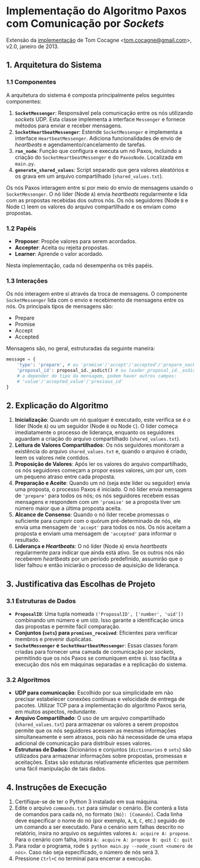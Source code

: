 # Implementação do Algoritmo Paxos com Comunicação por _Sockets_

Extensão da [implementação](https://github.com/cocagne/paxos) de Tom Cocagne &lt;tom.cocagne@gmail.com&gt;, v2.0, janeiro de 2013.

## 1. Arquitetura do Sistema

### 1.1 Componentes
A arquitetura do sistema é composta principalmente pelos seguintes componentes:
1. **`SocketMessenger`**: Responsável pela comunicação entre os nós utilizando _sockets_ UDP. Esta classe implementa a interface `Messenger` e fornece métodos para enviar e receber mensagens.
2. **`SocketHeartbeatMessenger`**: Estende `SocketMessenger` e implementa a interface `HeartbeatMessenger`. Adiciona funcionalidades de envio de _heartbeats_ e agendamento/cancelamento de tarefas.
3. **`run_node`**: Função que configura e executa um nó Paxos, incluindo a criação do `SocketHeartbeatMessenger` e do `PaxosNode`. Localizada em `main.py`.
4. **`generate_shared_values`**: Script separado que gera valores aleatórios e os grava em um arquivo compartilhado (`shared_values.txt`).

Os nós Paxos interagem entre si por meio do envio de mensagens usando o `SocketMessenger`. O nó líder (Node `A`) envia _heartbeats_ regularmente e lida com as propostas recebidas dos outros nós. Os nós seguidores (Node `B` e Node `C`) leem os valores do arquivo compartilhado e os enviam como propostas.

### 1.2 Papéis
- **Proposer**: Propõe valores para serem acordados.
- **Accepter**: Aceita ou rejeita propostas.
- **Learner**: Aprende o valor acordado.

Nesta implementação, cada nó desempenha os três papéis.

### 1.3 Interações
Os nós interagem entre si através da troca de mensagens. O componente `SocketMessenger` lida com o envio e recebimento de mensagens entre os nós. Os principais tipos de mensagens são:
- Prepare
- Promise
- Accept
- Accepted

Mensagens são, no geral, estruturadas da seguinte maneira:
```python
message = {
    'type': 'prepare', # ou 'promise'/'accept'/'accepted'/'prepare_nack'/'accept_nack'/'heartbeat'
    'proposal_id': proposal_id._asdict() # ou leader_proposal_id._asdict(), caso hearbeat
    # a depender do tipo da mensagem, podem haver outros campos:
    # 'value'/'accepted_value'/'previous_id'
}
```

## 2. Explicação do Algoritmo

1. **Inicialização**: Quando um nó qualquer é executado, este verifica se é o líder (Node `A`) ou um seguidor (Node `B` ou Node `C`). O líder começa imediatamente o processo de liderança, enquanto os seguidores aguardam a criação do arquivo compartilhado (`shared_values.txt`).
2. **Leitura de Valores Compartilhados**: Os nós seguidores monitoram a existência do arquivo `shared_values.txt` e, quando o arquivo é criado, leem os valores nele contidos.
3. **Proposição de Valores**: Após ler os valores do arquivo compartilhado, os nós seguidores começam a propor esses valores, um por um, com um pequeno atraso entre cada proposta.
4. **Preparação e Aceite**: Quando um nó (seja este líder ou seguidor) envia uma proposta, o processo Paxos é iniciado. O nó líder envia mensagens de `'prepare'` para todos os nós; os nós seguidores recebem essas mensagens e respondem com um `'promise'` se a proposta tiver um número maior que a última proposta aceita.
5. **Alcance de Consenso**: Quando o nó líder recebe promessas o suficiente para cumprir com o quórum pré-determinado de nós, ele envia uma mensagem de `'accept'` para todos os nós. Os nós aceitam a proposta e enviam uma mensagem de `'accepted'` para informar o resultado.
6. **Liderança e _Heartbeats_**: O nó líder (Node `A`) envia _heartbeats_ regularmente para indicar que ainda está ativo. Se os outros nós não receberem _heartbeats_ por um período predefinido, assumirão que o líder falhou e então iniciarão o processo de aquisição de liderança.

## 3. Justificativa das Escolhas de Projeto

### 3.1 Estruturas de Dados
- **`ProposalID`**: Uma tupla nomeada `('ProposalID', ['number', 'uid'])` combinando um número e um `UID`. Isso garante a identificação única das propostas e permite fácil comparação.
- **Conjuntos (`sets`) para `promises_received`**: Eficientes para verificar membros e prevenir duplicatas.
- **`SocketMessenger` e `SocketHeartbeatMessenger`**: Essas classes foram criadas para fornecer uma camada de comunicação por _sockets_, permitindo que os nós Paxos se comuniquem entre si. Isso facilita a execução dos nós em máquinas separadas e a replicação do sistema.

### 3.2 Algoritmos
- **UDP para comunicação**: Escolhido por sua simplicidade em não precisar estabelecer conexões contínuas e velocidade de entrega de pacotes. Utilizar TCP para a implementação do algoritmo Paxos seria, em muitos aspectos, redundante.
- **Arquivo Compartilhado**: O uso de um arquivo compartilhado (`shared_values.txt`) para armazenar os valores a serem propostos permite que os nós seguidores acessem as mesmas informações simultaneamente e sem atrasos, pois não há necessidade de uma etapa adicional de comunicação para distribuir esses valores.
- **Estruturas de Dados**: Dicionários e conjuntos (`dictionaries` e `sets`) são utilizados para armazenar informações sobre propostas, promessas e aceitações. Estas são estuturas relativamente eficientes que permitem uma fácil manipulação de tais dados.

## 4. Instruções de Execução

1. Certifique-se de ter o Python 3 instalado em sua máquina.
2. Edite o arquivo `commands.txt` para simular o cenário. Ele conterá a lista de comandos para cada nó, no formato `[Nó]: [Comando]`. Cada linha deve especificar o nome do nó (por exemplo, `A`, `B`, `C`, etc.) seguido de um comando a ser executado. 
Para o cenário sem falhas descrito no relatório, insira no arquivo os seguintes valores `A: acquire A: propose`. Para o cenário com falha, insira `A: acquire A: propose B: quit C: quit`
3. Para rodar o programa, rode `$ python main.py --node_count <numero de nós>`. Caso não seja especificado, o número de nós será 3.
4. Pressione `Ctrl+C` no terminal para encerrar a execução.

